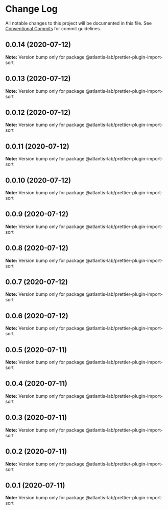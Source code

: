 # Change Log

All notable changes to this project will be documented in this file.
See [Conventional Commits](https://conventionalcommits.org) for commit guidelines.

## 0.0.14 (2020-07-12)

**Note:** Version bump only for package @atlantis-lab/prettier-plugin-import-sort





## 0.0.13 (2020-07-12)

**Note:** Version bump only for package @atlantis-lab/prettier-plugin-import-sort





## 0.0.12 (2020-07-12)

**Note:** Version bump only for package @atlantis-lab/prettier-plugin-import-sort





## 0.0.11 (2020-07-12)

**Note:** Version bump only for package @atlantis-lab/prettier-plugin-import-sort





## 0.0.10 (2020-07-12)

**Note:** Version bump only for package @atlantis-lab/prettier-plugin-import-sort





## 0.0.9 (2020-07-12)

**Note:** Version bump only for package @atlantis-lab/prettier-plugin-import-sort





## 0.0.8 (2020-07-12)

**Note:** Version bump only for package @atlantis-lab/prettier-plugin-import-sort





## 0.0.7 (2020-07-12)

**Note:** Version bump only for package @atlantis-lab/prettier-plugin-import-sort





## 0.0.6 (2020-07-12)

**Note:** Version bump only for package @atlantis-lab/prettier-plugin-import-sort





## 0.0.5 (2020-07-11)

**Note:** Version bump only for package @atlantis-lab/prettier-plugin-import-sort





## 0.0.4 (2020-07-11)

**Note:** Version bump only for package @atlantis-lab/prettier-plugin-import-sort





## 0.0.3 (2020-07-11)

**Note:** Version bump only for package @atlantis-lab/prettier-plugin-import-sort





## 0.0.2 (2020-07-11)

**Note:** Version bump only for package @atlantis-lab/prettier-plugin-import-sort





## 0.0.1 (2020-07-11)

**Note:** Version bump only for package @atlantis-lab/prettier-plugin-import-sort
